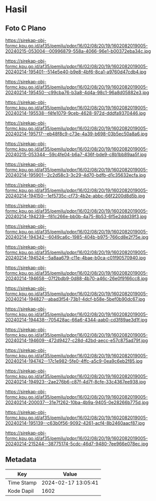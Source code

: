 # Hasil

## Foto C Plano

https://sirekap-obj-formc.kpu.go.id/af35/pemilu/pdpr/16/02/08/20/19/1602082019005-20240215-053004--00996879-558a-4066-96e1-b00372eba34c.jpg

https://sirekap-obj-formc.kpu.go.id/af35/pemilu/pdpr/16/02/08/20/19/1602082019005-20240214-195401--514e5e40-b9e8-4bf6-8ca1-a9760d47cdb4.jpg

https://sirekap-obj-formc.kpu.go.id/af35/pemilu/pdpr/16/02/08/20/19/1602082019005-20240214-195450--c99cba76-b3a8-4d4a-98c1-96a8d05882e3.jpg

https://sirekap-obj-formc.kpu.go.id/af35/pemilu/pdpr/16/02/08/20/19/1602082019005-20240214-195538--f4fe1079-9ceb-4628-972d-dddfa9370446.jpg

https://sirekap-obj-formc.kpu.go.id/af35/pemilu/pdpr/16/02/08/20/19/1602082019005-20240214-195717--eb48f8c9-c73e-4a39-b698-03b5ec50a8a6.jpg

https://sirekap-obj-formc.kpu.go.id/af35/pemilu/pdpr/16/02/08/20/19/1602082019005-20240215-053344--59c4fe04-b6a7-436f-bde9-c8b1bb89aa5f.jpg

https://sirekap-obj-formc.kpu.go.id/af35/pemilu/pdpr/16/02/08/20/19/1602082019005-20240214-195901--2c2d58c3-3c29-4d70-bdfb-d1c35632ecfa.jpg

https://sirekap-obj-formc.kpu.go.id/af35/pemilu/pdpr/16/02/08/20/19/1602082019005-20240214-194150--1ef5735c-cf73-4b2e-abbc-66f2200d8d5b.jpg

https://sirekap-obj-formc.kpu.go.id/af35/pemilu/pdpr/16/02/08/20/19/1602082019005-20240214-194239--f81c266e-bb0b-4a75-8b53-6f5e2ddd39f3.jpg

https://sirekap-obj-formc.kpu.go.id/af35/pemilu/pdpr/16/02/08/20/19/1602082019005-20240214-194342--6049ca6c-1985-404b-b975-766cd8e2f75e.jpg

https://sirekap-obj-formc.kpu.go.id/af35/pemilu/pdpr/16/02/08/20/19/1602082019005-20240214-194524--5a8aa679-c11e-4bae-b0ca-c01f90570940.jpg

https://sirekap-obj-formc.kpu.go.id/af35/pemilu/pdpr/16/02/08/20/19/1602082019005-20240214-194658--07f2bdb9-0d88-4b70-a46c-26e0f9166cc8.jpg

https://sirekap-obj-formc.kpu.go.id/af35/pemilu/pdpr/16/02/08/20/19/1602082019005-20240214-194827--abad3f54-73b1-4dcf-b58e-5bef0b90dc67.jpg

https://sirekap-obj-formc.kpu.go.id/af35/pemilu/pdpr/16/02/08/20/19/1602082019005-20240214-194438--705428ac-66a6-4344-aab0-cd3f89ae3d1f.jpg

https://sirekap-obj-formc.kpu.go.id/af35/pemilu/pdpr/16/02/08/20/19/1602082019005-20240214-194609--472d9427-c28d-42bd-aecc-e57c875ad79f.jpg

https://sirekap-obj-formc.kpu.go.id/af35/pemilu/pdpr/16/02/08/20/19/1602082019005-20240214-194742--17c1e982-5fe0-4ffc-a5c9-0ea9c6eb2f85.jpg

https://sirekap-obj-formc.kpu.go.id/af35/pemilu/pdpr/16/02/08/20/19/1602082019005-20240214-194923--2ae276b6-c87f-4d7f-8cfe-33c4367ee938.jpg

https://sirekap-obj-formc.kpu.go.id/af35/pemilu/pdpr/16/02/08/20/19/1602082019005-20240214-200037--31e7f262-10ba-4b9a-9405-0e28266b775d.jpg

https://sirekap-obj-formc.kpu.go.id/af35/pemilu/pdpr/16/02/08/20/19/1602082019005-20240214-195139--c63b0f56-9092-4261-acf4-8b2460aacf87.jpg

https://sirekap-obj-formc.kpu.go.id/af35/pemilu/pdpr/16/02/08/20/19/1602082019005-20240214-215244--38775174-5cdc-46d7-9480-7ee966e078ec.jpg


## Metadata

| Key        | Value               |
| ---------- | ------------------- |
| Time Stamp | 2024-02-17 13:05:41 |
| Kode Dapil | 1602                |



